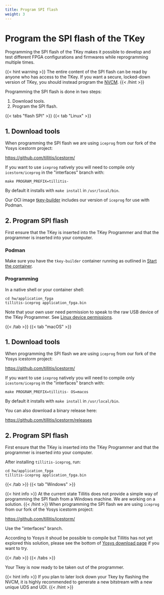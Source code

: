 ```yaml
---
title: Program SPI flash
weight: 3
---
```


# Program the SPI flash of the TKey

Programming the SPI flash of the TKey makes it possible to develop and
test different FPGA configurations and firmwares while
reprogramming multiple times.

{{< hint warning >}}
The entire content of the SPI flash can be read by anyone who has
access to the TKey. If you want a secure, locked-down version of TKey,
you should instead program the [NVCM](unlocked/nvcm).
{{< /hint >}}

Programming the SPI flash is done in two steps:
1. Download tools.
2. Program the SPI flash.

{{< tabs "flash SPI" >}}
{{< tab "Linux" >}}

## 1. Download tools

When programming the SPI flash we are using `iceprog` from our fork of
the Yosys icestorm project:

https://github.com/tillitis/icestorm/

If you want to use `iceprog` natively you will need to compile only
`icestorm/iceprog` in the "interfaces" branch with:

```
make PROGRAM_PREFIX=tillitis-
```

By default it installs with `make install` in `/usr/local/bin`.

Our OCI image [tkey-builder](https://ghcr.io/tillitis/tkey-builder)
includes our version of `iceprog` for use with Podman.

## 2. Program SPI flash

First ensure that the TKey is inserted into the TKey Programmer and
that the programmer is inserted into your computer.

### Podman

Make sure you have the `tkey-builder` container running as outlined in
[Start the container](unlocked/build/#start-container).

### Programming

In a native shell or your container shell:

```
cd hw/application_fpga
tillitis-iceprog application_fpga.bin
```

Note that your own user need permission to speak to the raw USB device
of the TKey Programmer. See [Linux device
permissions](tp1/#linux-permissions).

{{< /tab >}}
{{< tab "macOS" >}}
## 1. Download tools

When programming the SPI flash we are using `iceprog` from our fork of
the Yosys icestorm project:

https://github.com/tillitis/icestorm/

If you want to use `iceprog` natively you will need to compile only
`icestorm/iceprog` in the "interfaces" branch with:

```
make PROGRAM_PREFIX=tillitis- OS=macos
```

By default it installs with `make install` in `/usr/local/bin`.

You can also download a binary release here:

https://github.com/tillitis/icestorm/releases

## 2. Program SPI flash

First ensure that the TKey is inserted into the TKey Programmer and
that the programmer is inserted into your computer.

After installing `tillitis-iceprog`, run:

```
cd hw/application_fpga
tillitis-iceprog application_fpga.bin
```

{{< /tab >}}
{{< tab "Windows" >}}

{{< hint info >}}
At the current state Tillitis does not provide a simple way of
programming the SPI flash from a Windows machine. We are working on a
solution.
{{< /hint >}}
When programming the SPI flash we are using `iceprog` from our fork of
the Yosys icestorm project:

https://github.com/tillitis/icestorm/

Use the "interfaces" branch.

According to Yosys it shoud be possible to compile but Tillitis has
not yet explored this solution, please see the bottom of [Yosys
download page](https://yosyshq.net/yosys/download.html) if you want to
try.

{{< /tab >}}
{{< /tabs >}}


Your Tkey is now ready to be taken out of the programmer.

{{< hint info >}}
If you plan to later lock down your Tkey by flashing the NVCM, it
is highly recommended to generate a new bitstream with a new unique
UDS and UDI.
{{< /hint >}}
